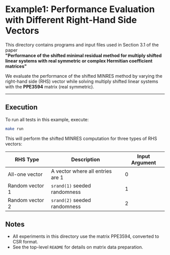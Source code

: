 # Example1: Performance Evaluation with Different Right-Hand Side Vectors

This directory contains programs and input files used in Section 3.1 of the paper  
**"Performance of the shifted minimal residual method for multiply shifted linear systems with real symmetric or complex Hermitian coefficient matrices"**

We evaluate the performance of the shifted MINRES method by varying the right-hand side (RHS) vector while solving multiply shifted linear systems with the **PPE3594** matrix (real symmetric).

---

## Execution
To run all tests in this example, execute:
```bash
make run
```
This will perform the shifted MINRES computation for three types of RHS vectors:

| RHS Type          | Description                       | Input Argument |
|-------------------|-----------------------------------|----------------|
| All-one vector	| A vector where all entries are 1	| 0              |
| Random vector 1	| `srand(1)` seeded randomness	    | 1              |
| Random vector 2	| `srand(2)` seeded randomness	    | 2              |


## Notes
* All experiments in this directory use the matrix PPE3594, converted to CSR format.  
* See the top-level `README` for details on matrix data preparation.
